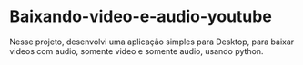 # Baixando-video-e-audio-youtube
Nesse projeto, desenvolvi uma aplicação simples para Desktop, para baixar videos com audio, somente video e somente audio, usando python. 
